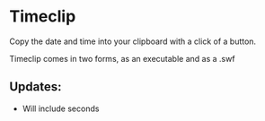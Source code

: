 # Timeclip
Copy the date and time into your clipboard with a click of a button.

Timeclip comes in two forms, as an executable and as a .swf

## Updates:
- Will include seconds
